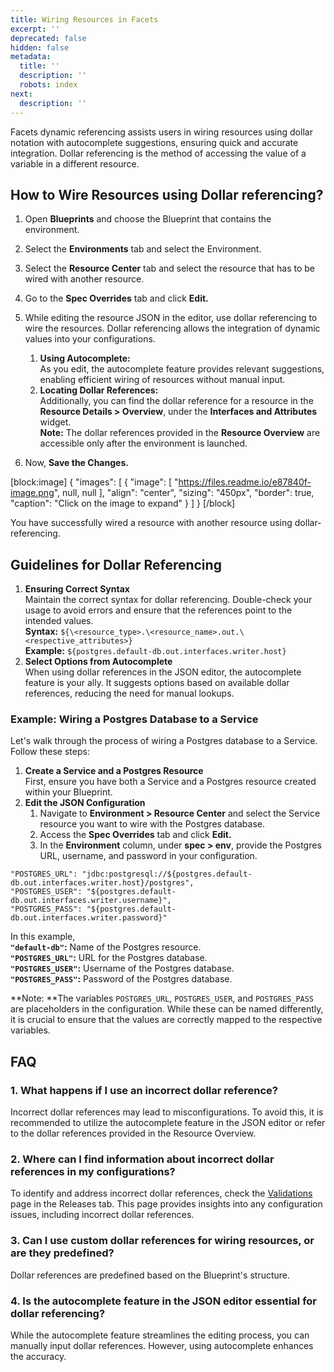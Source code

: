 ```yaml
---
title: Wiring Resources in Facets
excerpt: ''
deprecated: false
hidden: false
metadata:
  title: ''
  description: ''
  robots: index
next:
  description: ''
---
```

Facets dynamic referencing assists users in wiring resources using dollar notation with autocomplete suggestions, ensuring quick and accurate integration. Dollar referencing is the method of accessing the value of a variable in a different resource.

## How to Wire Resources using Dollar referencing?

1. Open **Blueprints** and choose the Blueprint that contains the environment.
2. Select the **Environments** tab and select the Environment.
3. Select the **Resource Center** tab and select the resource that has to be wired with another resource.
4. Go to the **Spec Overrides** tab and click **Edit.**
5. While editing the resource JSON in the editor, use dollar referencing to wire the resources. Dollar referencing allows the integration of dynamic values into your configurations. 

   1. **Using Autocomplete:**  
      As you edit, the autocomplete feature provides relevant suggestions, enabling efficient wiring of resources without manual input.
   2. **Locating Dollar References:**  
      Additionally, you can find the dollar reference for a resource in the **Resource Details > Overview**, under the **Interfaces and Attributes** widget.  
      **Note:** The dollar references provided in the **Resource Overview** are accessible only after the environment is launched. 
6. Now, **Save the Changes.**

[block:image]
{
  "images": [
    {
      "image": [
        "https://files.readme.io/e87840f-image.png",
        null,
        null
      ],
      "align": "center",
      "sizing": "450px",
      "border": true,
      "caption": "Click on the image to expand"
    }
  ]
}
[/block]


You have successfully wired a resource with another resource using dollar-referencing.

## Guidelines for Dollar Referencing

1. **Ensuring Correct Syntax**  
   Maintain the correct syntax for dollar referencing. Double-check your usage to avoid errors and ensure that the references point to the intended values.  
   **Syntax:** `${\<resource_type>.\<resource_name>.out.\<respective_attributes>}`  
   **Example:** `${postgres.default-db.out.interfaces.writer.host}`
2. **Select Options from Autocomplete**  
   When using dollar references in the JSON editor, the autocomplete feature is your ally. It suggests options based on available dollar references, reducing the need for manual lookups.

### Example: Wiring a Postgres Database to a Service

Let's walk through the process of wiring a Postgres database to a Service. Follow these steps:

1. **Create a Service and a Postgres Resource**  
   First, ensure you have both a Service and a Postgres resource created within your Blueprint.
2. **Edit the JSON Configuration**
   1. Navigate to **Environment > Resource Center** and select the Service resource you want to wire with the Postgres database.
   2. Access the **Spec Overrides** tab and click **Edit.**
   3. In the **Environment** column, under **spec > env**, provide the Postgres URL, username, and password in your configuration.

```
"POSTGRES_URL": "jdbc:postgresql://${postgres.default-db.out.interfaces.writer.host}/postgres",  
"POSTGRES_USER": "${postgres.default-db.out.interfaces.writer.username}",  
"POSTGRES_PASS": "${postgres.default-db.out.interfaces.writer.password}"
```

In this example,  
**`"default-db"`:** Name of the Postgres resource.  
**`"POSTGRES_URL"`:** URL for the Postgres database.  
**`"POSTGRES_USER"`:** Username of the Postgres database.  
**`"POSTGRES_PASS"`:** Password of the Postgres database.

**Note: **The variables `POSTGRES_URL`, `POSTGRES_USER`, and `POSTGRES_PASS` are placeholders in the configuration. While these can be named differently, it is crucial to ensure that the values are correctly mapped to the respective variables.

## FAQ

### 1\. What happens if I use an incorrect dollar reference?

Incorrect dollar references may lead to misconfigurations. To avoid this, it is recommended to utilize the autocomplete feature in the JSON editor or refer to the dollar references provided in the Resource Overview.

### 2\. Where can I find information about incorrect dollar references in my configurations?

To identify and address incorrect dollar references, check the [Validations](https://readme.facets.cloud/docs/validation-summary-panel) page in the Releases tab. This page provides insights into any configuration issues, including incorrect dollar references.

### 3\. Can I use custom dollar references for wiring resources, or are they predefined?

Dollar references are predefined based on the Blueprint's structure. 

### 4\. Is the autocomplete feature in the JSON editor essential for dollar referencing?

While the autocomplete feature streamlines the editing process, you can manually input dollar references. However, using autocomplete enhances the accuracy.